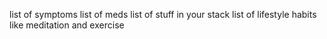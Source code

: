 list of symptoms
list of meds
list of stuff in your stack
list of lifestyle habits like meditation and exercise
